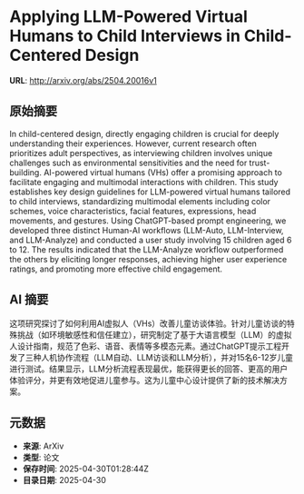 # Applying LLM-Powered Virtual Humans to Child Interviews in Child-Centered Design

**URL**: http://arxiv.org/abs/2504.20016v1

## 原始摘要

In child-centered design, directly engaging children is crucial for deeply
understanding their experiences. However, current research often prioritizes
adult perspectives, as interviewing children involves unique challenges such as
environmental sensitivities and the need for trust-building. AI-powered virtual
humans (VHs) offer a promising approach to facilitate engaging and multimodal
interactions with children. This study establishes key design guidelines for
LLM-powered virtual humans tailored to child interviews, standardizing
multimodal elements including color schemes, voice characteristics, facial
features, expressions, head movements, and gestures. Using ChatGPT-based prompt
engineering, we developed three distinct Human-AI workflows (LLM-Auto,
LLM-Interview, and LLM-Analyze) and conducted a user study involving 15
children aged 6 to 12. The results indicated that the LLM-Analyze workflow
outperformed the others by eliciting longer responses, achieving higher user
experience ratings, and promoting more effective child engagement.


## AI 摘要

这项研究探讨了如何利用AI虚拟人（VHs）改善儿童访谈体验。针对儿童访谈的特殊挑战（如环境敏感性和信任建立），研究制定了基于大语言模型（LLM）的虚拟人设计指南，规范了色彩、语音、表情等多模态元素。通过ChatGPT提示工程开发了三种人机协作流程（LLM自动、LLM访谈和LLM分析），并对15名6-12岁儿童进行测试。结果显示，LLM分析流程表现最优，能获得更长的回答、更高的用户体验评分，并更有效地促进儿童参与。这为儿童中心设计提供了新的技术解决方案。

## 元数据

- **来源**: ArXiv
- **类型**: 论文
- **保存时间**: 2025-04-30T01:28:44Z
- **目录日期**: 2025-04-30
